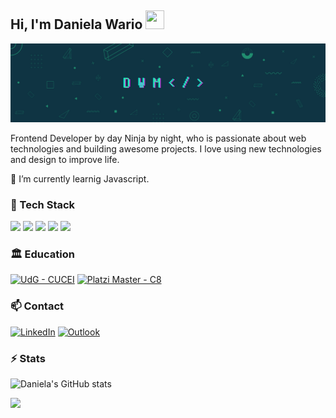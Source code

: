 ## Hi, I'm Daniela Wario <img src="https://cultofthepartyparrot.com/parrots/hd/laptop_parrot.gif" width="30" height="30"/>

<img src="./assets/dwm.png"/>

Frontend Developer by day Ninja by night, who is passionate about web technologies and building awesome projects. I love using new technologies and design to improve life.        

📍 I’m currently learnig Javascript.

### 🚀 Tech Stack
<img src="https://img.shields.io/badge/JavaScript-323330?style=for-the-badge&logo=javascript&logoColor=F7DF1E"> <img src="https://img.shields.io/badge/HTML5-E34F26?style=for-the-badge&logo=html5&logoColor=white"> <img src="https://img.shields.io/badge/CSS3-1572B6?style=for-the-badge&logo=css3&logoColor=white"> <img src="https://img.shields.io/badge/C%2B%2B-00599C?style=for-the-badge&logo=c%2B%2B&logoColor=white"> <img src="https://img.shields.io/badge/PostgreSQL-316192?style=for-the-badge&logo=postgresql&logoColor=white">

### 🏛 Education
[![UdG - CUCEI](https://img.shields.io/static/v1?label=UdG&message=CUCEI&color=%23152491&style=for-the-badge)](https://)
[![Platzi Master - C8](https://img.shields.io/static/v1?label=Platzi+Master&message=C8&color=%23159122&style=for-the-badge)](https://)

### 📫 Contact 

<a href="https://www.linkedin.com/in/danielawario" target="_blank"><img src="https://img.shields.io/badge/LinkedIn-0077B5?style=for-the-badge&logo=linkedin&logoColor=white" alt="LinkedIn"></a> [![Outlook](https://img.shields.io/badge/danielawario@outlook.com-0078D4?style=for-the-badge&logo=microsoft-outlook&logoColor=white&mailto:danielawario@outlook.com)](mailto:danielawario@outlook.com)

### ⚡️ Stats

![Daniela's GitHub stats](https://github-readme-stats.vercel.app/api?username=dwario&show_icons=true&theme=blueberry)

<img height="180em" src="https://github-readme-stats.vercel.app/api/top-langs/?username=dwario&exclude_repo=KNN-Image-Classification&show_icons=true&hide_border=true&layout=compact&langs_count=8"/>

